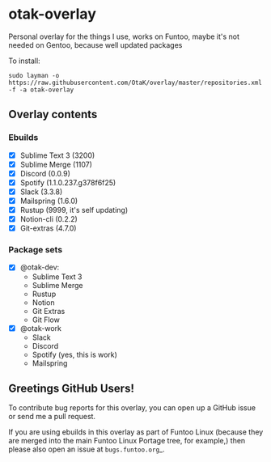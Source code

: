 # otak-overlay

Personal overlay for the things I use, works on Funtoo, maybe it's not needed on Gentoo, because well updated packages

To install:

`sudo layman -o https://raw.githubusercontent.com/OtaK/overlay/master/repositories.xml -f -a otak-overlay`

## Overlay contents

### Ebuilds

- [x] Sublime Text 3 (3200)
- [x] Sublime Merge (1107)
- [x] Discord (0.0.9)
- [x] Spotify (1.1.0.237.g378f6f25)
- [x] Slack (3.3.8)
- [x] Mailspring (1.6.0)
- [x] Rustup (9999, it's self updating)
- [x] Notion-cli (0.2.2)
- [x] Git-extras (4.7.0)

### Package sets

- [x] @otak-dev:
    - Sublime Text 3
    - Sublime Merge
    - Rustup
    - Notion
    - Git Extras
    - Git Flow
- [x] @otak-work
    - Slack
    - Discord
    - Spotify (yes, this is work)
    - Mailspring


## Greetings GitHub Users!

To contribute bug reports for this overlay, you can open up a GitHub issue or send
me a pull request.

If you are using ebuilds in this overlay as part of Funtoo Linux (because they are
merged into the main Funtoo Linux Portage tree, for example,) then
please also open an issue at `bugs.funtoo.org`_.
